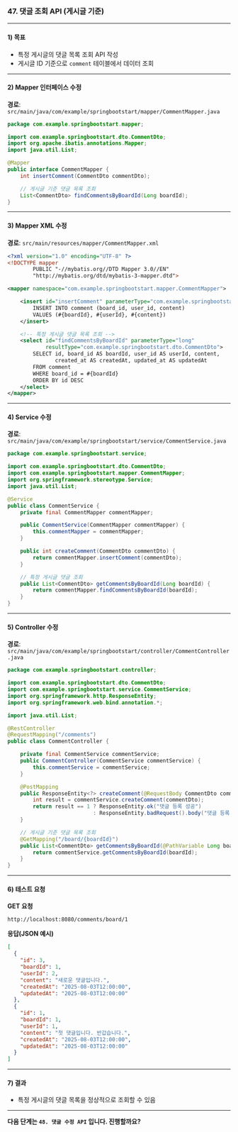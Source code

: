 ### 47. 댓글 조회 API (게시글 기준)

---

#### 1) **목표**

* 특정 게시글의 댓글 목록 조회 API 작성
* 게시글 ID 기준으로 `comment` 테이블에서 데이터 조회

---

#### 2) **Mapper 인터페이스 수정**

**경로**: `src/main/java/com/example/springbootstart/mapper/CommentMapper.java`

```java
package com.example.springbootstart.mapper;

import com.example.springbootstart.dto.CommentDto;
import org.apache.ibatis.annotations.Mapper;
import java.util.List;

@Mapper
public interface CommentMapper {
    int insertComment(CommentDto commentDto);

    // 게시글 기준 댓글 목록 조회
    List<CommentDto> findCommentsByBoardId(Long boardId);
}
```

---

#### 3) **Mapper XML 수정**

**경로**: `src/main/resources/mapper/CommentMapper.xml`

```xml
<?xml version="1.0" encoding="UTF-8" ?>
<!DOCTYPE mapper
        PUBLIC "-//mybatis.org//DTD Mapper 3.0//EN"
        "http://mybatis.org/dtd/mybatis-3-mapper.dtd">

<mapper namespace="com.example.springbootstart.mapper.CommentMapper">

    <insert id="insertComment" parameterType="com.example.springbootstart.dto.CommentDto">
        INSERT INTO comment (board_id, user_id, content)
        VALUES (#{boardId}, #{userId}, #{content})
    </insert>

    <!-- 특정 게시글 댓글 목록 조회 -->
    <select id="findCommentsByBoardId" parameterType="long"
            resultType="com.example.springbootstart.dto.CommentDto">
        SELECT id, board_id AS boardId, user_id AS userId, content,
               created_at AS createdAt, updated_at AS updatedAt
        FROM comment
        WHERE board_id = #{boardId}
        ORDER BY id DESC
    </select>
</mapper>
```

---

#### 4) **Service 수정**

**경로**: `src/main/java/com/example/springbootstart/service/CommentService.java`

```java
package com.example.springbootstart.service;

import com.example.springbootstart.dto.CommentDto;
import com.example.springbootstart.mapper.CommentMapper;
import org.springframework.stereotype.Service;
import java.util.List;

@Service
public class CommentService {
    private final CommentMapper commentMapper;

    public CommentService(CommentMapper commentMapper) {
        this.commentMapper = commentMapper;
    }

    public int createComment(CommentDto commentDto) {
        return commentMapper.insertComment(commentDto);
    }

    // 특정 게시글 댓글 조회
    public List<CommentDto> getCommentsByBoardId(Long boardId) {
        return commentMapper.findCommentsByBoardId(boardId);
    }
}
```

---

#### 5) **Controller 수정**

**경로**: `src/main/java/com/example/springbootstart/controller/CommentController.java`

```java
package com.example.springbootstart.controller;

import com.example.springbootstart.dto.CommentDto;
import com.example.springbootstart.service.CommentService;
import org.springframework.http.ResponseEntity;
import org.springframework.web.bind.annotation.*;

import java.util.List;

@RestController
@RequestMapping("/comments")
public class CommentController {

    private final CommentService commentService;
    public CommentController(CommentService commentService) {
        this.commentService = commentService;
    }

    @PostMapping
    public ResponseEntity<?> createComment(@RequestBody CommentDto commentDto) {
        int result = commentService.createComment(commentDto);
        return result == 1 ? ResponseEntity.ok("댓글 등록 성공")
                           : ResponseEntity.badRequest().body("댓글 등록 실패");
    }

    // 게시글 기준 댓글 목록 조회
    @GetMapping("/board/{boardId}")
    public List<CommentDto> getCommentsByBoardId(@PathVariable Long boardId) {
        return commentService.getCommentsByBoardId(boardId);
    }
}
```

---

#### 6) **테스트 요청**

**GET 요청**

```
http://localhost:8080/comments/board/1
```

**응답(JSON 예시)**

```json
[
  {
    "id": 3,
    "boardId": 1,
    "userId": 2,
    "content": "새로운 댓글입니다.",
    "createdAt": "2025-08-03T12:00:00",
    "updatedAt": "2025-08-03T12:00:00"
  },
  {
    "id": 1,
    "boardId": 1,
    "userId": 1,
    "content": "첫 댓글입니다. 반갑습니다.",
    "createdAt": "2025-08-03T12:00:00",
    "updatedAt": "2025-08-03T12:00:00"
  }
]
```

---

#### 7) **결과**

* 특정 게시글의 댓글 목록을 정상적으로 조회할 수 있음

---

**다음 단계는 `48. 댓글 수정 API` 입니다. 진행할까요?**
